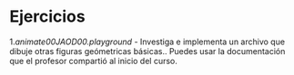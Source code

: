 # Ejercicios
1.*animate00JAOD00.playground* 
    - Investiga e implementa un archivo que dibuje otras figuras  geómetricas básicas.. Puedes usar la documentación que 
        el profesor compartió al inicio del curso.
        
 <!---
2. Realiza más ejercicios
3. Tarea: Implementa una calculadora aritmética con emojis.
--->
